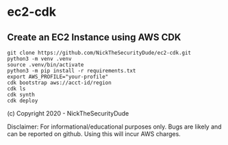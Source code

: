 # ec2-cdk

## Create an EC2 Instance using AWS CDK

```
git clone https://github.com/NickTheSecurityDude/ec2-cdk.git
python3 -m venv .venv
source .venv/bin/activate
python3 -m pip install -r requirements.txt
export AWS_PROFILE="your-profile"
cdk bootstrap aws://acct-id/region
cdk ls
cdk synth
cdk deploy
```

(c) Copyright 2020 - NickTheSecurityDude

Disclaimer:
For informational/educational purposes only. Bugs are likely and can be reported on github.
Using this will incur AWS charges.
